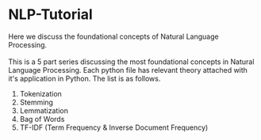# NLP-Tutorial
Here we discuss the foundational concepts of Natural Language Processing.
<br><br>
This is a 5 part series discussing the most foundational concepts in Natural Language Processing. Each python file has relevant theory attached with it's application in Python. The list is as follows.

<ol>
  <li>Tokenization</li>
  <li>Stemming</li>
  <li>Lemmatization</li>
  <li>Bag of Words</li>
  <li>TF-IDF (Term Frequency & Inverse Document Frequency)</li>
</ol>
